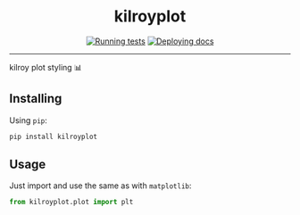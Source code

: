 <h1 align="center">kilroyplot</h1>

<div align="center">

[![Running tests](https://github.com/kilroybot/kilroyplot/actions/workflows/test.yml/badge.svg)](https://github.com/kilroybot/kilroyplot/actions/workflows/test.yml)
[![Deploying docs](https://github.com/kilroybot/kilroyplot/actions/workflows/docs.yml/badge.svg)](https://github.com/kilroybot/kilroyplot/actions/workflows/docs.yml)

</div>

---

kilroy plot styling 📊

## Installing

Using `pip`:

```sh
pip install kilroyplot
```

## Usage

Just import and use the same as with `matplotlib`:

```python
from kilroyplot.plot import plt
```

